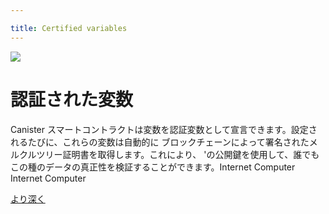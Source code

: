```yaml
---

title: Certified variables
---
```

![](/img/how-it-works/certified-variables.webp)

# 認証された変数

Canister スマートコントラクトは変数を認証変数として宣言できます。設定されるたびに、これらの変数は自動的に ブロックチェーンによって署名されたメルクルツリー証明書を取得します。これにより、 'の公開鍵を使用して、誰でもこの種のデータの真正性を検証することができます。Internet Computer Internet Computer

[より深く](/how-it-works/response-certification/)

<!---


![](/img/how-it-works/certified-variables.webp)

# Certified variables

Canister smart contracts can declare variables as certified. Whenever set, these variables will automatically get a Merkle tree certificate, signed by the Internet Computer blockchain. This allows anyone to verify the authenticity of this type of data using the Internet Computer's public key.

[Go deeper](/how-it-works/response-certification/)

-->
